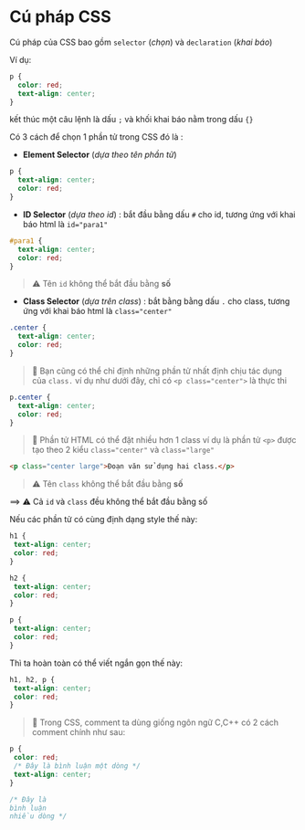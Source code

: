 # Cú pháp CSS

Cú pháp của CSS bao gồm `selector` (*chọn*) và `declaration` (*khai báo*)

Ví dụ:

```css
p {
  color: red;
  text-align: center;
}
```

kết thúc một câu lệnh là dấu `;`  và khối khai báo nằm trong dấu `{}`

Có 3 cách để chọn 1 phần tử trong CSS đó là :

- **Element Selector** (*dựa theo tên phần tử*)

```css
p {
  text-align: center;
  color: red;
}   
```

- **ID Selector** (*dựa theo id*) : bắt đầu bằng dấu `#` cho id, tương ứng với khai báo html là `id="para1"`

```css
#para1 {
  text-align: center;
  color: red;
}
```

> ⚠️ Tên `id` không thể bắt đầu bằng **số**

- **Class Selector** (*dựa trên class*) : bắt bằng bằng dấu `.` cho class, tương ứng với khai báo html là `class="center"`

```css
.center {
  text-align: center;
  color: red;
}
```

> 💊 Bạn cũng có thể chỉ định những phần tử nhất định chịu tác dụng của `class.` ví dụ như dưới đây, chỉ có `<p class="center">` là thực thi

```css
p.center {
  text-align: center;
  color: red;
}
```

> 💊 Phần tử HTML có thể đặt nhiều hơn 1 class ví dụ là phần tử `<p>` được tạo theo 2 kiểu `class="center"` và `class="large"`

```html
<p class="center large">Đoạn văn sử dụng hai class.</p>
```

> ⚠️ Tên `class` không thể bắt đầu bằng **số**

==>  ⚠️ Cả `id` và `class` đều không thể bắt đầu bằng số

Nếu các phần tử có cùng định dạng style thế này:

```css
h1 {
 text-align: center;
 color: red;
}

h2 {
 text-align: center;
 color: red;
}

p {
 text-align: center;
 color: red;
}
```

Thì ta hoàn toàn có thể viết ngắn gọn thế này:

```css
h1, h2, p {
 text-align: center;
 color: red;
}
```

> 💊 Trong CSS, comment ta dùng giống ngôn ngữ C,C++ có 2 cách comment chính như sau:

```css
p {
 color: red;
 /* Đây là bình luận một dòng */
 text-align: center;
}

/* Đây là
bình luận
nhiều dòng */
```